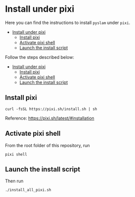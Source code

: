 # Install under pixi 

Here you can find the instructions to install `pyslam` under `pixi`.

<!-- TOC -->

- [Install under pixi](#install-under-pixi)
  - [Install pixi](#install-pixi)
  - [Activate pixi shell](#activate-pixi-shell)
  - [Launch the install script](#launch-the-install-script)

<!-- /TOC -->

Follow the steps described below: 
- [Install under pixi](#install-under-pixi)
  - [Install pixi](#install-pixi)
  - [Activate pixi shell](#activate-pixi-shell)
  - [Launch the install script](#launch-the-install-script)


## Install pixi 
```
curl -fsSL https://pixi.sh/install.sh | sh
```

Reference: https://pixi.sh/latest/#installation


## Activate pixi shell 

From the root folder of this repository, run
```
pixi shell 
```

## Launch the install script 
Then run
```
./install_all_pixi.sh
```

<!-- ---
## Additional manual pip install steps

```
pip install tensorflow==2.13
pip install tensorflow_hub  # required by VPR
pip install tf_slim==1.1.0

pip install protobuf==3.20.3 # delf

pip install "numpy<2"
```  -->